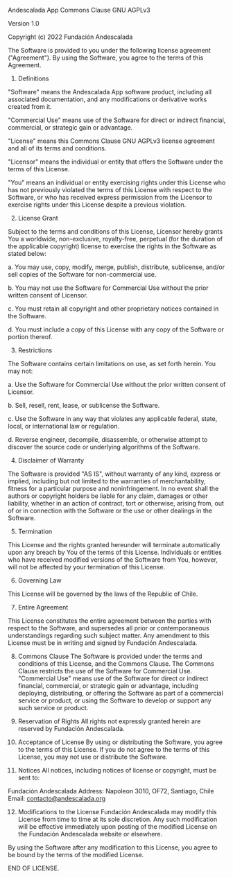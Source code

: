 Andescalada App Commons Clause GNU AGPLv3

Version 1.0

Copyright (c) 2022 Fundación Andescalada

The Software is provided to you under the following license agreement ("Agreement"). By using the Software, you agree to the terms of this Agreement.

1. Definitions

"Software" means the Andescalada App software product, including all associated documentation, and any modifications or derivative works created from it.

"Commercial Use" means use of the Software for direct or indirect financial, commercial, or strategic gain or advantage.

"License" means this Commons Clause GNU AGPLv3 license agreement and all of its terms and conditions.

"Licensor" means the individual or entity that offers the Software under the terms of this License.

"You" means an individual or entity exercising rights under this License who has not previously violated the terms of this License with respect to the Software, or who has received express permission from the Licensor to exercise rights under this License despite a previous violation.

2. License Grant

Subject to the terms and conditions of this License, Licensor hereby grants You a worldwide, non-exclusive, royalty-free, perpetual (for the duration of the applicable copyright) license to exercise the rights in the Software as stated below:

a. You may use, copy, modify, merge, publish, distribute, sublicense, and/or sell copies of the Software for non-commercial use.

b. You may not use the Software for Commercial Use without the prior written consent of Licensor.

c. You must retain all copyright and other proprietary notices contained in the Software.

d. You must include a copy of this License with any copy of the Software or portion thereof.

3. Restrictions

The Software contains certain limitations on use, as set forth herein. You may not:

a. Use the Software for Commercial Use without the prior written consent of Licensor.

b. Sell, resell, rent, lease, or sublicense the Software.

c. Use the Software in any way that violates any applicable federal, state, local, or international law or regulation.

d. Reverse engineer, decompile, disassemble, or otherwise attempt to discover the source code or underlying algorithms of the Software.

4. Disclaimer of Warranty

The Software is provided "AS IS", without warranty of any kind, express or implied, including but not limited to the warranties of merchantability, fitness for a particular purpose and noninfringement. In no event shall the authors or copyright holders be liable for any claim, damages or other liability, whether in an action of contract, tort or otherwise, arising from, out of or in connection with the Software or the use or other dealings in the Software.

5. Termination

This License and the rights granted hereunder will terminate automatically upon any breach by You of the terms of this License. Individuals or entities who have received modified versions of the Software from You, however, will not be affected by your termination of this License.

6. Governing Law

This License will be governed by the laws of the Republic of Chile.

7. Entire Agreement
   
This License constitutes the entire agreement between the parties with respect to the Software, and supersedes all prior or contemporaneous understandings regarding such subject matter. Any amendment to this License must be in writing and signed by Fundación Andescalada.

8. Commons Clause
The Software is provided under the terms and conditions of this License, and the Commons Clause. The Commons Clause restricts the use of the Software for Commercial Use. "Commercial Use" means use of the Software for direct or indirect financial, commercial, or strategic gain or advantage, including deploying, distributing, or offering the Software as part of a commercial service or product, or using the Software to develop or support any such service or product.

9. Reservation of Rights
All rights not expressly granted herein are reserved by Fundación Andescalada.

10. Acceptance of License
By using or distributing the Software, you agree to the terms of this License. If you do not agree to the terms of this License, you may not use or distribute the Software.

11. Notices
All notices, including notices of license or copyright, must be sent to:

Fundación Andescalada
Address: Napoleon 3010, OF72, Santiago, Chile
Email: contacto@andescalada.org

12. Modifications to the License
Fundación Andescalada may modify this License from time to time at its sole discretion. Any such modification will be effective immediately upon posting of the modified License on the Fundación Andescalada website or elsewhere.

By using the Software after any modification to this License, you agree to be bound by the terms of the modified License.

END OF LICENSE.